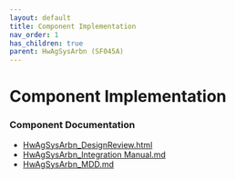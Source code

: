 ```yaml
---
layout: default
title: Component Implementation
nav_order: 1
has_children: true
parent: HwAgSysArbn (SF045A)
---
```

# Component Implementation
### Component Documentation

- [HwAgSysArbn_DesignReview.html](doc/HwAgSysArbn_DesignReview.html)
- [HwAgSysArbn_Integration Manual.md](doc/HwAgSysArbn_Integration%20Manual.md)
- [HwAgSysArbn_MDD.md](doc/HwAgSysArbn_MDD.md)

